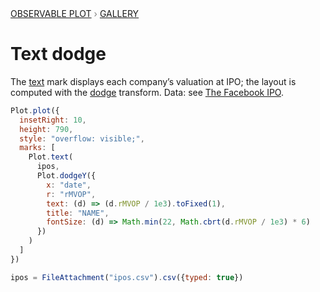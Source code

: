 <div style="color: grey; font: 13px/25.5px var(--sans-serif); text-transform: uppercase;"><h1 style="display: none;">Plot: Text dodge</h1><a href="/plot">Observable Plot</a> › <a href="/@observablehq/plot-gallery">Gallery</a></div>

# Text dodge

The [text](https://observablehq.com/plot/marks/text) mark displays each company’s valuation at IPO; the layout is computed with the [dodge](https://observablehq.com/plot/transforms/dodge) transform.  Data: see [The Facebook IPO](/@observablehq/plot-the-facebook-ipo).

```js echo
Plot.plot({
  insetRight: 10,
  height: 790,
  style: "overflow: visible;",
  marks: [
    Plot.text(
      ipos,
      Plot.dodgeY({
        x: "date",
        r: "rMVOP",
        text: (d) => (d.rMVOP / 1e3).toFixed(1),
        title: "NAME",
        fontSize: (d) => Math.min(22, Math.cbrt(d.rMVOP / 1e3) * 6)
      })
    )
  ]
})
```

```js echo
ipos = FileAttachment("ipos.csv").csv({typed: true})
```

